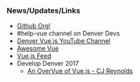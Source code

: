 ### News/Updates/Links
* [Github Org!](https://github.com/denver-vue/meetup)
* #help-vue channel on Denver Devs
* [Denver Vue.js YouTube Channel](https://www.youtube.com/channel/UC_R_6vgAgUzQYBoU7zwFfZA)
* [Awesome Vue](https://github.com/vuejs/awesome-vue)
* [Vue.js Feed](https://vuejsfeed.com/)
* Develop Denver 2017
  * [An OverVue of Vue.js - CJ Reynolds](https://www.youtube.com/watch?v=J3MBtpCqLYg)
